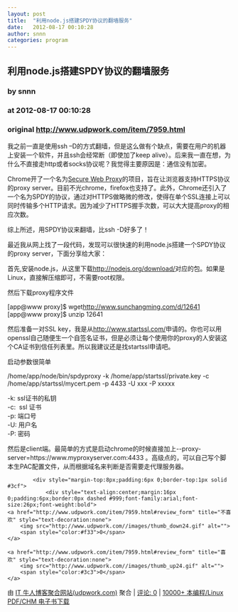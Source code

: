 ```yaml
---
layout: post
title:  "利用node.js搭建SPDY协议的翻墙服务"
date:   2012-08-17 00:10:28
author: snnn
categories: program
---
```


## 利用node.js搭建SPDY协议的翻墙服务
### by snnn
### at 2012-08-17 00:10:28
### original <http://www.udpwork.com/item/7959.html>

<p>我之前一直是使用ssh –D的方式翻墙，但是这么做有个缺点，需要在用户的机器上安装一个软件，并且ssh会经常断（即使加了keep alive）。后来我一直在想，为什么不直接走http或者socks协议呢？我觉得主要原因是：通信没有加密。</p>
<p>Chrome开了一个名为<a href="http://www.chromium.org/developers/design-documents/secure-web-proxy">Secure Web Proxy</a>的项目，旨在让浏览器支持HTTPS协议的proxy server。目前不光chrome，firefox也支持了。此外，Chrome还引入了一个名为SPDY的协议，通过对HTTPS做略微的修改，使得在单个SSL连接上可以同时传输多个HTTP请求。因为减少了HTTPS握手次数，可以大大提高proxy的相应次数。</p>
<p>综上所述，用SPDY协议来翻墙，比ssh -D好多了！</p>
<p>最近我从网上找了一段代码，发现可以很快速的利用node.js搭建一个SPDY协议的proxy server，下面分享给大家：</p>
<p>首先,安装node.js，从这里下载<a href="http://nodejs.org/download/" title="http://nodejs.org/download/">http://nodejs.org/download/</a>对应的包。如果是Linux，直接解压缩即可，不需要root权限。</p>
<p>然后下载proxy程序文件</p>
<p>[app@www proxy]$ wget<a href="http://www.sunchangming.com/d/12641">http://www.sunchangming.com/d/12641</a>
<br>
[app@www proxy]$ unzip 12641</p>
<p>然后准备一对SSL key，我是从<a href="http://www.startssl.com/">http://www.startssl.com/</a>申请的。你也可以用openssl自己随便生一个自签名证书，但是必须让每个使用你的proxy的人安装这个CA证书到信任列表里。所以我建议还是找startssl申请吧。</p>
<p>启动参数很简单</p>
<p>/home/app/node/bin/spdyproxy -k /home/app/startssl/private.key -c /home/app/startssl/mycert.pem -p 4433 -U xxx -P xxxxx</p>
<p>-k: ssl证书的私钥
<br>
-c:  ssl 证书
<br>
-p: 端口号
<br>
-U: 用户名
<br>
-P: 密码</p>
<p>然后是client端。最简单的方式是启动chrome的时候直接加上--proxy-server=https://www.myproxyserver.com:4433 。高级点的，可以自己写个脚本生PAC配置文件，从而根据域名来判断是否需要走代理服务器。</p>

			<div style="margin-top:8px;padding:6px 0;border-top:1px solid #3cf">
				<div style="text-align:center;margin:16px 0;padding:6px;border:0px dashed #999;font-family:arial;font-size:26px;font-weight:bold">
	<a href="http://www.udpwork.com/item/7959.html#review_form" title="不喜欢" style="text-decoration:none">
		<img src="http://www.udpwork.com//images/thumb_down24.gif" alt="">
		<span style="color:#f33">0</span>
	</a>
	   
	<a href="http://www.udpwork.com/item/7959.html#review_form" title="喜欢" style="text-decoration:none">
		<img src="http://www.udpwork.com//images/thumb_up24.gif" alt="">
		<span style="color:#3c3">0</span>
	</a>
</div>				<p>
					由 <a href="http://www.udpwork.com/">IT 牛人博客聚合网站(udpwork.com)</a> 聚合
					|
					<a href="http://www.udpwork.com/item/7959.html#reviews">评论: 0</a>
					|
					<a href="http://book.benegg.com/tag/%E7%BC%96%E7%A8%8B?from=udpwork-feed">10000+ 本编程/Linux PDF/CHM 电子书下载</a>
				</p>
			</div>